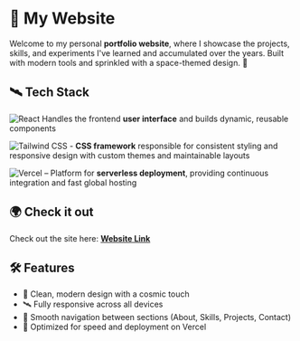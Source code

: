 # 🚀 My Website

Welcome to my personal **portfolio website**, where I showcase the projects, skills, and experiments I've learned and accumulated over the years.
Built with modern tools and sprinkled with a space-themed design. 🌠


## 🛰️ Tech Stack

![React](https://img.shields.io/badge/React-20232A?style=for-the-badge&logo=react&logoColor=61DAFB) Handles the frontend **user interface** and builds dynamic, reusable components

![Tailwind CSS](https://img.shields.io/badge/TailwindCSS-38B2AC?style=for-the-badge&logo=tailwind-css&logoColor=white) - **CSS framework** responsible for consistent styling and responsive design with custom themes and maintainable layouts

![Vercel](https://img.shields.io/badge/Vercel-000000?style=for-the-badge&logo=vercel&logoColor=white) – Platform for **serverless deployment**, providing continuous integration and fast global hosting


## 🌍 Check it out  
Check out the site here: [**Website Link**](https://https://wendoleevillegas.vercel.app)


## 🛠️ Features

- 💫 Clean, modern design with a cosmic touch  
- 🛰️ Fully responsive across all devices  
- 🌌 Smooth navigation between sections (About, Skills, Projects, Contact)  
- 🚀 Optimized for speed and deployment on Vercel  
